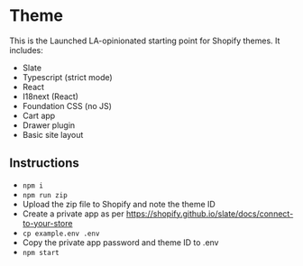 # Theme

This is the Launched LA-opinionated starting point for Shopify themes. It includes:
- Slate
- Typescript (strict mode)
- React
- I18next (React)
- Foundation CSS (no JS)
- Cart app
- Drawer plugin
- Basic site layout

## Instructions

- `npm i`
- `npm run zip`
- Upload the zip file to Shopify and note the theme ID
- Create a private app as per https://shopify.github.io/slate/docs/connect-to-your-store
- `cp example.env .env`
- Copy the private app password and theme ID to .env
- `npm start`